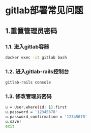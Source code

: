 # gitlab部署常见问题

## 1.重置管理员密码

### 1.1. 进入gitlab容器

```bash
docker exec -it gitlab bash
```

### 1.2. 进入gitlab-rails控制台

```bash
gitlab-rails console
```

### 1.3. 修改管理员密码

```bash
u = User.where(id: 1).first
u.password = '12345678'
u.password_confirmation = '12345678'
u.save!
exit
```
